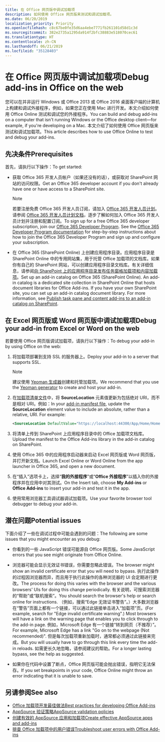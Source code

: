 ```yaml
---
title: 在 Office 网页版中调试加载项
description: 如何使用 Office 网页版来测试和调试加载项。
ms.date: 06/20/2019
localization_priority: Priority
ms.openlocfilehash: c8c67be0fe35d6aa4ebe7771fb261101d58d1c3d
ms.sourcegitcommit: 382e2735a1295da914f2bfc38883e518070cec61
ms.translationtype: HT
ms.contentlocale: zh-CN
ms.lasthandoff: 06/21/2019
ms.locfileid: "35128403"
---
```

# <a name="debug-add-ins-in-office-on-the-web"></a><span data-ttu-id="e3041-103">在 Office 网页版中调试加载项</span><span class="sxs-lookup"><span data-stu-id="e3041-103">Debug add-ins in Office on the web</span></span>


<span data-ttu-id="e3041-104">您可以在并非运行 Windows 或 Office 2013 或 Office 2016 桌面客户端的计算机上构建和调试外接程序，例如，如果您正在使用 Mac 进行开发。本文介绍如何使用 Office Online 测试和调试您的外接程序。</span><span class="sxs-lookup"><span data-stu-id="e3041-104">You can build and debug add-ins on a computer that isn't running Windows or the Office desktop client&mdash;for example, if you're developing on a Mac.</span></span> <span data-ttu-id="e3041-105">本文介绍了如何使用 Office 网页版来测试和调试加载项。</span><span class="sxs-lookup"><span data-stu-id="e3041-105">This article describes how to use Office Online to test and debug your add-ins.</span></span> 

## <a name="prerequisites"></a><span data-ttu-id="e3041-106">先决条件</span><span class="sxs-lookup"><span data-stu-id="e3041-106">Prerequisites</span></span>

<span data-ttu-id="e3041-107">首先，请执行以下操作：</span><span class="sxs-lookup"><span data-stu-id="e3041-107">To get started:</span></span>

- <span data-ttu-id="e3041-108">获取 Office 365 开发人员帐户（如果还没有的话），或获取对 SharePoint 网站的访问权限。</span><span class="sxs-lookup"><span data-stu-id="e3041-108">Get an Office 365 developer account if you don't already have one or have access to a SharePoint site.</span></span>

  > [!NOTE]
  > <span data-ttu-id="e3041-p102">若要注册免费 Office 365 开发人员订阅，请加入 [Office 365 开发人员计划](https://developer.microsoft.com/office/dev-program)。 请参阅 [Office 365 开发人员计划文档](/office/developer-program/office-365-developer-program)，逐步了解如何加入 Office 365 开发人员计划并注册和配置订阅。</span><span class="sxs-lookup"><span data-stu-id="e3041-p102">To sign up for a free Office 365 developer subscription, join our [Office 365 Developer Program](https://developer.microsoft.com/office/dev-program). See the [Office 365 Developer Program documentation](/office/developer-program/office-365-developer-program) for step-by-step instructions about how to join the Office 365 Developer Program and sign up and configure your subscription.</span></span>

- <span data-ttu-id="e3041-p103">在 Office 365 (SharePoint Online) 上创建应用程序目录。应用程序目录是 SharePoint Online 中的专用网站集，用于托管 Office 加载项的文档库。如果你有自己的 SharePoint 网站，可以创建应用程序目录文档库。有关详细信息，请参阅[向 SharePoint 上的应用程序目录发布任务窗格加载项和内容加载项](../publish/publish-task-pane-and-content-add-ins-to-an-add-in-catalog.md)。</span><span class="sxs-lookup"><span data-stu-id="e3041-p103">Set up an add-in catalog on Office 365 (SharePoint Online). An add-in catalog is a dedicated site collection in SharePoint Online that hosts document libraries for Office Add-ins. If you have your own SharePoint site, you can set up an add-in catalog document library. For more information, see [Publish task pane and content add-ins to an add-in catalog on SharePoint](../publish/publish-task-pane-and-content-add-ins-to-an-add-in-catalog.md).</span></span>


## <a name="debug-your-add-in-from-excel-or-word-on-the-web"></a><span data-ttu-id="e3041-114">在 Excel 网页版或 Word 网页版中调试加载项</span><span class="sxs-lookup"><span data-stu-id="e3041-114">Debug your add-in from Excel or Word on the web</span></span>

<span data-ttu-id="e3041-115">若要使用 Office 网页版调试加载项，请执行以下操作：</span><span class="sxs-lookup"><span data-stu-id="e3041-115">To debug your add-in by using Office on the web:</span></span>

1. <span data-ttu-id="e3041-116">将加载项部署到支持 SSL 的服务器上。</span><span class="sxs-lookup"><span data-stu-id="e3041-116">Deploy your add-in to a server that supports SSL.</span></span>

    > [!NOTE]
    > <span data-ttu-id="e3041-117">建议使用 [Yeoman 生成器](https://github.com/OfficeDev/generator-office)创建和托管加载项。</span><span class="sxs-lookup"><span data-stu-id="e3041-117">We recommend that you use the [Yeoman generator](https://github.com/OfficeDev/generator-office) to create and host your add-in.</span></span>

2. <span data-ttu-id="e3041-p104">在[加载项清单文件](../develop/add-in-manifests.md)中，将 **SourceLocation** 元素值更新为包括绝对 URI，而不是相对 URI。例如：</span><span class="sxs-lookup"><span data-stu-id="e3041-p104">In your [add-in manifest file](../develop/add-in-manifests.md), update the **SourceLocation** element value to include an absolute, rather than a relative, URI. For example:</span></span>

    ```xml
    <SourceLocation DefaultValue="https://localhost:44300/App/Home/Home.html" />
    ```

3. <span data-ttu-id="e3041-120">将清单上传到 SharePoint 上应用程序目录中的 Office 加载项文档库。</span><span class="sxs-lookup"><span data-stu-id="e3041-120">Upload the manifest to the Office Add-ins library in the add-in catalog on SharePoint.</span></span>

4. <span data-ttu-id="e3041-121">使用 Office 365 中的应用程序启动器来启动 Excel 网页版或 Word 网页版，并打开新文档。</span><span class="sxs-lookup"><span data-stu-id="e3041-121">Launch Excel Online or Word Online from the app launcher in Office 365, and open a new document.</span></span>

5. <span data-ttu-id="e3041-122">在“插入”选项卡上，选择“**我的外接程序**”或“**Office 外接程序**”以插入你的外接程序并在应用中对其测试。</span><span class="sxs-lookup"><span data-stu-id="e3041-122">On the Insert tab, choose  **My Add-ins** or **Office Add-ins** to insert your add-in and test it in the app.</span></span>

6. <span data-ttu-id="e3041-123">使用常用浏览器工具调试器调试加载项。</span><span class="sxs-lookup"><span data-stu-id="e3041-123">Use your favorite browser tool debugger to debug your add-in.</span></span>

## <a name="potential-issues"></a><span data-ttu-id="e3041-124">潜在问题</span><span class="sxs-lookup"><span data-stu-id="e3041-124">Potential issues</span></span>

<span data-ttu-id="e3041-125">下面介绍了一些在调试过程中可能会遇到的问题：</span><span class="sxs-lookup"><span data-stu-id="e3041-125">The following are some issues that you might encounter as you debug:</span></span>

- <span data-ttu-id="e3041-126">你看到的一些 JavaScript 错误可能源自 Office 网页版。</span><span class="sxs-lookup"><span data-stu-id="e3041-126">Some JavaScript errors that you see might originate from Office Online.</span></span>

- <span data-ttu-id="e3041-127">浏览器可能会显示无效证书错误，你需要忽略此错误。</span><span class="sxs-lookup"><span data-stu-id="e3041-127">The browser might show an invalid certificate error that you will need to bypass.</span></span> <span data-ttu-id="e3041-128">执行此操作的过程因浏览器而异，而且用于执行此操作的各种浏览器的 UI 会定期进行更改。</span><span class="sxs-lookup"><span data-stu-id="e3041-128">The process for doing this varies with the browser and the various browsers' UIs for doing this change periodically.</span></span> <span data-ttu-id="e3041-129">有关说明，可搜索浏览器的“帮助”或“联机搜索”。</span><span class="sxs-lookup"><span data-stu-id="e3041-129">You should search the browser's help or search online for instructions.</span></span> <span data-ttu-id="e3041-130">（例如，搜索“Edge 无效证书警告”。）大多数浏览器在“警告”页面上都有一个链接，可以通过此链接单击进入“加载项”页。</span><span class="sxs-lookup"><span data-stu-id="e3041-130">(For example, search for "Edge invalid certificate warning".) Most browsers will have a link on the warning page that enables you to click through to the add-in page.</span></span> <span data-ttu-id="e3041-131">例如，Microsoft Edge 有一个链接“转到网页（不推荐）”。</span><span class="sxs-lookup"><span data-stu-id="e3041-131">For example, Microsoft Edge has a link "Go on to the webpage (Not recommended)".</span></span> <span data-ttu-id="e3041-132">但是每次加载项重新加载时，通常都必须通过此链接来完成。</span><span class="sxs-lookup"><span data-stu-id="e3041-132">But you will usually have to go through this link every time the add-in reloads.</span></span> <span data-ttu-id="e3041-133">如需更长久地忽略，请参阅建议的帮助。</span><span class="sxs-lookup"><span data-stu-id="e3041-133">For a longer lasting bypass, see the help as suggested.</span></span>

- <span data-ttu-id="e3041-134">如果你在代码中设置了断点，Office 网页版可能会抛出错误，指明它无法保存。</span><span class="sxs-lookup"><span data-stu-id="e3041-134">If you set breakpoints in your code, Office Online might throw an error indicating that it is unable to save.</span></span>

## <a name="see-also"></a><span data-ttu-id="e3041-135">另请参阅</span><span class="sxs-lookup"><span data-stu-id="e3041-135">See also</span></span>

- [<span data-ttu-id="e3041-136">Office 加载项开发最佳做法</span><span class="sxs-lookup"><span data-stu-id="e3041-136">Best practices for developing Office Add-ins</span></span>](../concepts/add-in-development-best-practices.md)
- [<span data-ttu-id="e3041-137">AppSource 验证策略</span><span class="sxs-lookup"><span data-stu-id="e3041-137">AppSource validation policies</span></span>](/office/dev/store/validation-policies)  
- [<span data-ttu-id="e3041-138">创建有效的 AppSource 应用和加载项</span><span class="sxs-lookup"><span data-stu-id="e3041-138">Create effective AppSource apps and add-ins</span></span>](/office/dev/store/create-effective-office-store-listings)  
- [<span data-ttu-id="e3041-139">排查 Office 加载项中的用户错误</span><span class="sxs-lookup"><span data-stu-id="e3041-139">Troubleshoot user errors with Office Add-ins</span></span>](testing-and-troubleshooting.md)
    
